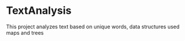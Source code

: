 # TextAnalysis
This project analyzes text based on unique words, data structures used maps and trees

